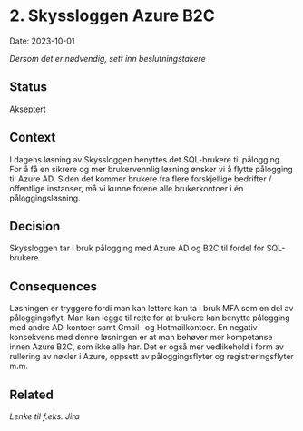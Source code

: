 # 2. Skyssloggen Azure B2C

Date: 2023-10-01

*Dersom det er nødvendig, sett inn beslutningstakere*

## Status

Akseptert

## Context

I dagens løsning av Skyssloggen benyttes det SQL-brukere til pålogging. 
For å få en sikrere og mer brukervennlig løsning ønsker vi å flytte pålogging til Azure AD.
Siden det kommer brukere fra flere forskjellige bedrifter / offentlige instanser, må vi kunne forene alle brukerkontoer i én påloggingsløsning.

## Decision

Skyssloggen tar i bruk pålogging med Azure AD og B2C til fordel for SQL-brukere.

## Consequences

Løsningen er tryggere fordi man kan lettere kan ta i bruk MFA som en del av påloggingsflyt. 
Man kan legge til rette for at brukere kan benytte pålogging med andre AD-kontoer samt Gmail- og Hotmailkontoer.
En negativ konsekvens med denne løsningen er at man behøver mer kompetanse innen Azure B2C, som ikke alle har. Det er også mer vedlikehold i form av rullering av nøkler i Azure, oppsett av påloggingsflyter og registreringsflyter m.m.

## Related

*Lenke til f.eks. Jira*
